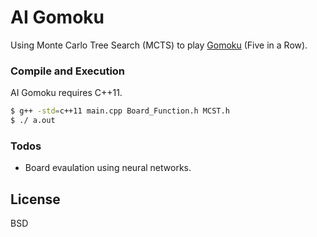 # AI Gomoku


Using Monte Carlo Tree Search (MCTS) to play [Gomoku] (Five in a Row).

### Compile and Execution

AI Gomoku requires C++11.

```sh
$ g++ -std=c++11 main.cpp Board_Function.h MCST.h
$ ./ a.out
```

### Todos

 - Board evaulation using neural networks. 

License
----

BSD



[//]: # (These are reference links used in the body of this note and get stripped out when the markdown processor does its job. There is no need to format nicely because it shouldn't be seen. Thanks SO - http://stackoverflow.com/questions/4823468/store-comments-in-markdown-syntax)

   [Gomoku]: <https://en.wikipedia.org/wiki/Gomoku>
 
